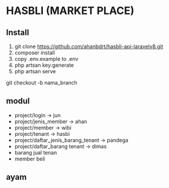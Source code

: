 # HASBLI (MARKET PLACE)
## Install

1. git clone https://github.com/ahanbdrt/hasbli-api-laravelv8.git
2. composer install
3. copy .env.example to .env
4. php artsan key:generate
5. php artsan serve

git checkout -b nama_branch

## modul
* project/login -> jun
* project/jenis_member -> ahan
* project/member -> wibi
* project/tenant -> hasbi
* project/daftar_jenis_barang_tenant -> pandega
* project/daftar_barang tenant -> dimas
* barang jual tenan
* member beli

## ayam
